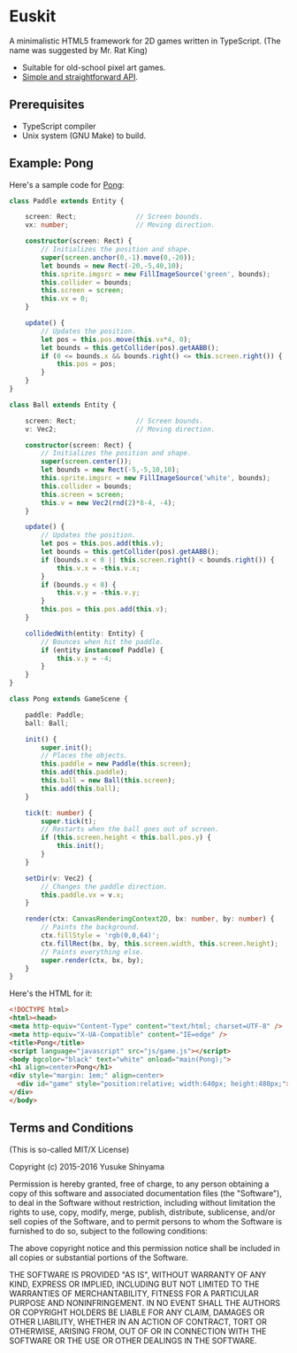 Euskit
======

A minimalistic HTML5 framework for 2D games written in TypeScript.
(The name was suggested by Mr. Rat King)

 * Suitable for old-school pixel art games.
 * <a href="http://euske.github.io/euskit/docs/api.html">Simple and straightforward API</a>.

Prerequisites
-------------
 * TypeScript compiler
 * Unix system (GNU Make) to build.

Example: Pong
--------------

Here's a sample code for <a href="http://euske.github.io/euskit/samples/pong/index.html">Pong</a>:

```typescript
class Paddle extends Entity {

    screen: Rect;               // Screen bounds.
    vx: number;                 // Moving direction.

    constructor(screen: Rect) {
        // Initializes the position and shape.
        super(screen.anchor(0,-1).move(0,-20));
        let bounds = new Rect(-20,-5,40,10);
        this.sprite.imgsrc = new FillImageSource('green', bounds);
        this.collider = bounds;
        this.screen = screen;
        this.vx = 0;
    }

    update() {
        // Updates the position.
        let pos = this.pos.move(this.vx*4, 0);
        let bounds = this.getCollider(pos).getAABB();
        if (0 <= bounds.x && bounds.right() <= this.screen.right()) {
            this.pos = pos;
        }
    }
}

class Ball extends Entity {

    screen: Rect;               // Screen bounds.
    v: Vec2;                    // Moving direction.

    constructor(screen: Rect) {
        // Initializes the position and shape.
        super(screen.center());
        let bounds = new Rect(-5,-5,10,10);
        this.sprite.imgsrc = new FillImageSource('white', bounds);
        this.collider = bounds;
        this.screen = screen;
        this.v = new Vec2(rnd(2)*8-4, -4);
    }

    update() {
        // Updates the position.
        let pos = this.pos.add(this.v);
        let bounds = this.getCollider(pos).getAABB();
        if (bounds.x < 0 || this.screen.right() < bounds.right()) {
            this.v.x = -this.v.x;
        }
        if (bounds.y < 0) {
            this.v.y = -this.v.y;
        }
        this.pos = this.pos.add(this.v);
    }

    collidedWith(entity: Entity) {
        // Bounces when hit the paddle.
        if (entity instanceof Paddle) {
            this.v.y = -4;
        }
    }
}

class Pong extends GameScene {

    paddle: Paddle;
    ball: Ball;

    init() {
        super.init();
        // Places the objects.
        this.paddle = new Paddle(this.screen);
        this.add(this.paddle);
        this.ball = new Ball(this.screen);
        this.add(this.ball);
    }

    tick(t: number) {
        super.tick(t);
        // Restarts when the ball goes out of screen.
        if (this.screen.height < this.ball.pos.y) {
            this.init();
        }
    }

    setDir(v: Vec2) {
        // Changes the paddle direction.
        this.paddle.vx = v.x;
    }

    render(ctx: CanvasRenderingContext2D, bx: number, by: number) {
        // Paints the background.
        ctx.fillStyle = 'rgb(0,0,64)';
        ctx.fillRect(bx, by, this.screen.width, this.screen.height);
        // Paints everything else.
        super.render(ctx, bx, by);
    }
}
```

Here's the HTML for it:

```html
<!DOCTYPE html>
<html><head>
<meta http-equiv="Content-Type" content="text/html; charset=UTF-8" />
<meta http-equiv="X-UA-Compatible" content="IE=edge" />
<title>Pong</title>
<script language="javascript" src="js/game.js"></script>
<body bgcolor="black" text="white" onload="main(Pong);">
<h1 align=center>Pong</h1>
<div style="margin: 1em;" align=center>
  <div id="game" style="position:relative; width:640px; height:480px;"></div>
</div>
</body>
```

Terms and Conditions
--------------------

(This is so-called MIT/X License)

Copyright (c) 2015-2016  Yusuke Shinyama

Permission is hereby granted, free of charge, to any person
obtaining a copy of this software and associated documentation
files (the "Software"), to deal in the Software without
restriction, including without limitation the rights to use,
copy, modify, merge, publish, distribute, sublicense, and/or
sell copies of the Software, and to permit persons to whom the
Software is furnished to do so, subject to the following
conditions:

The above copyright notice and this permission notice shall be
included in all copies or substantial portions of the Software.

THE SOFTWARE IS PROVIDED "AS IS", WITHOUT WARRANTY OF ANY
KIND, EXPRESS OR IMPLIED, INCLUDING BUT NOT LIMITED TO THE
WARRANTIES OF MERCHANTABILITY, FITNESS FOR A PARTICULAR
PURPOSE AND NONINFRINGEMENT. IN NO EVENT SHALL THE AUTHORS OR
COPYRIGHT HOLDERS BE LIABLE FOR ANY CLAIM, DAMAGES OR OTHER
LIABILITY, WHETHER IN AN ACTION OF CONTRACT, TORT OR
OTHERWISE, ARISING FROM, OUT OF OR IN CONNECTION WITH THE
SOFTWARE OR THE USE OR OTHER DEALINGS IN THE SOFTWARE.
